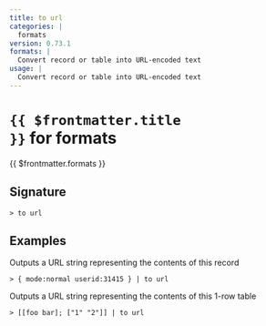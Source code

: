 ```yaml
---
title: to url
categories: |
  formats
version: 0.73.1
formats: |
  Convert record or table into URL-encoded text
usage: |
  Convert record or table into URL-encoded text
---
```


# <code>{{ $frontmatter.title }}</code> for formats

<div class='command-title'>{{ $frontmatter.formats }}</div>

## Signature

```> to url ```

## Examples

Outputs a URL string representing the contents of this record
```shell
> { mode:normal userid:31415 } | to url
```

Outputs a URL string representing the contents of this 1-row table
```shell
> [[foo bar]; ["1" "2"]] | to url
```
